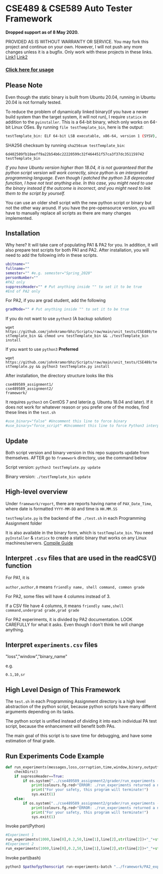 # CSE489 & CSE589 Auto Tester Framework

**Dropped support as of 8 May 2020.**

PROVIDED AS IS WITHOUT WARRANTY OR SERVICE. You may fork this project and continue on your own. However, I will not push any more changes unless it is a bugfix. Only work with these projects in these links. [Link1](https://docs.google.com/document/u/1/d/135usaNDMnJ5pEDG-UbspZameDPmOH0DmXLrMVrLVJ88/pub) [Link2](https://docs.google.com/document/u/1/d/19I8-TrLNcfaCGX1L-KSx5xFYEoiFAN3F9o_jQlOgsFM/pub)

### [Click here for usage](https://github.com/johnkramorbhz/Scripts/blob/main/unit_tests/CSE489/usage.md)

## Please Note

Even though the static binary is built from Ubuntu 20.04, running in Ubuntu 20.04 is not formally tested.

To reduce the problem of dynamically linked binary(if you have a newer build system than the target system, it will not run), I require `staticx` in addition to the `pyinstaller`. This is a 64-bit binary, which only works on 64-bit Linux OSes. By running `file testTemplate_bin`, here is the output:

```bash
testTemplate_bin: ELF 64-bit LSB executable, x86-64, version 1 (SYSV), statically linked, not stripped
```

SHA256 checksum by running `sha256sum testTemplate_bin`:

`6d402509fb18eeff9a22b54b6c22220599c32f464451f57ca3f37dc351159742  testTemplate_bin`

*If you have Ubuntu version higher than 18.04, it is not guaranteed that the python script version will work correctly, since python is an interpreted programming language. Even though I patched the python 3.8 deprecated function, I have not test anything else. In this case, you might need to use the binary instead if the outcome is incorrect, and you might need to link them to the script by yourself.*

You can use an older shell script with the new python script or binary but not the other way around. If you have the pre-opensource version, you will have to manually replace all scripts as there are many changes implemented.

## Installation

Why here? It will take care of populating PA1 & PA2 for you. In addition, it will also prepare test scripts for both PA1 and PA2. After installation, you will need to add the following info in these scripts.

```bash
ubitname=""
fullname=""
semester="" #e.g. semester="Spring_2020"
personNumber=""
#PA2 only
suppressHeader="" # Put anything inside "" to set it to be true
#End of PA2 only
```

For PA2, if you are grad student, add the following

```bash
gradMode="" # Put anything inside "" to set it to be true
```

If you do not want to use `python3` (A backup solution)

`wget https://github.com/johnkramorbhz/Scripts/raw/main/unit_tests/CSE489/testTemplate_bin && chmod u+x testTemplate_bin && ./testTemplate_bin install`

If you want to use `python3` **Preferred**

`wget https://github.com/johnkramorbhz/Scripts/raw/main/unit_tests/CSE489/testTemplate.py && python3 testTemplate.py install`

After installation, the directory structure looks like this

```
cse489589_assignment1/
cse489589_assignment2/
framework/
```

It requires `python3` on CentOS 7 and later(e.g. Ubuntu 18.04 and later). If it does not work for whatever reason or you prefer one of the modes, find these lines in the `test.sh`

```bash
#use_binary="false" #Uncomment this line to force binary
#use_binary="force_script" #Uncomment this line to force Python3 interpreter
```

## Update

Both script version and binary version in this repo supports update from themselves. AFTER go to `framework` directory, use the command below

Script version: `python3 testTemplate.py update`

Binary version: `./testTemplate_bin update`

## High-level overview

Under `framework/report`, there are reports having name of `PAX_Date_Time`, where date is formatted `YYYY-MM-DD` and time is `HH.MM.SS`

`testTemplate.py` is the backend of the `./test.sh` in each Programming Assignment folder

It is also available in the binary form, which is `testTemplate_bin`. You need `pyInstaller` & `staticx` to create a static binary that works on any Linux machines/servers. [Compile Guide](https://github.com/johnkramorbhz/Scripts/blob/main/unit_tests/CSE489/usage.md#re-compile-binary)

## Interpret `.csv` files that are used in the readCSV() function

For PA1, it is 

`author,author,0` means `friendly name, shell command, common grade`

For PA2, some files will have 4 columns instead of 3.

If a CSV file have 4 columns, it means `friendly name,shell command,undergrad grade,grad grade`

For PA2 experiments, it is divided by PA2 documentation. LOOK CAREFULLY for what it asks. Even though I don't think he will change anything.

## Interpret `experiments.csv` files

"loss","window","binary_name"

e.g.

`0.1,10,sr`

## High Level Design of This Framework

The `test.sh` in each Programming Assignment directory is a high level abstraction of the python script, because python scripts have many differnt arguments depending on its tasks.

The python script is unified instead of dividing it into each individual PA test script, because the enhancement will benefit both PAs.

The main goal of this script is to save time for debugging, and have some estimation of final grade.

## Run Experiments Code Example

```python
def run_experiments(messages,loss,corruption,time,window,binary,outputfile,supressHeader,ubitname):
    checkDirs()
    if supressHeader==True:
        if os.system("../cse489589_assignment2/grader/run_experiments -m "+str(messages)+" -l "+str(loss)+" -c "+str(corruption)+" -t "+str(time)+" -w "+str(window)+" -p ../cse489589_assignment2/"+str(ubitname)+"/"+str(binary)+" -o ../framework/report/PA2_experiments/"+str(outputfile)+" -n") !=0:
            print(colours.fg.red+"ERROR: ./run_experiments returned a non-zero exit code!",colours.reset)
            print("For your safety, this program will terminate!")
            sys.exit(1)
    else:
        if os.system("../cse489589_assignment2/grader/run_experiments -m "+str(messages)+" -l "+str(loss)+" -c "+str(corruption)+" -t "+str(time)+" -w "+str(window)+" -p ../cse489589_assignment2/"+str(ubitname)+"/"+str(binary)+" -o ../framework/report/PA2_experiments/"+str(outputfile)) !=0:
            print(colours.fg.red+"ERROR: ./run_experiments returned a non-zero exit code!",colours.reset)
            print("For your safety, this program will terminate!")
            sys.exit(1)
```

Invoke part(Python)

```python
#Experiment 1
run_experiments(1000,line[0],0.2,50,line[1],line[2],str(line[2])+"_"+str(line[1])+"_experiment1.csv",suppressHeader,sys.argv[3])
#Experiment 2
run_experiments(1000,line[0],0.2,50,line[1],line[2],str(line[2])+"_"+str(line[0])+"_experiment2.csv",suppressHeader,sys.argv[3])
```

Invoke part(bash)

```bash
python3 $pathofpythonscript run-experiments-batch "../framework/PA2_experiment2_0.2_ds.csv" $ubitname 2
```